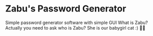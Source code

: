 # Zabu's Password Generator
Simple password generator software with simple GUI
What is Zabu? Actually you need to ask who is Zabu? She is our babygirl cat :) 🐱‍👤
